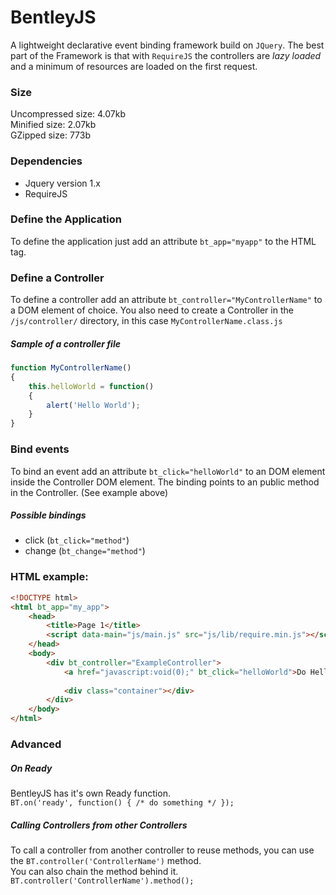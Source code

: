 # BentleyJS
A lightweight declarative event binding framework build on `JQuery`. The best part of the Framework is that with `RequireJS` the controllers are *lazy loaded* and a minimum of resources are loaded on the first request. 

### Size
Uncompressed size: 4.07kb  
Minified size: 2.07kb  
GZipped size: 773b  

### Dependencies
* Jquery version 1.x
* RequireJS

### Define the Application
To define the application just add an attribute `bt_app="myapp"` to the HTML tag.

### Define a Controller
To define a controller add an attribute `bt_controller="MyControllerName"` to a DOM element of choice.
You also need to create a Controller in the `/js/controller/` directory, in this case `MyControllerName.class.js`

##### Sample of a controller file

``` js
function MyControllerName()
{
    this.helloWorld = function()
    {
        alert('Hello World');
    }
}
```

### Bind events
To bind an event add an attribute `bt_click="helloWorld"` to an DOM element inside the Controller DOM element.
The binding points to an public method in the Controller. (See example above)

##### Possible bindings
* click (`bt_click="method"`)
* change (`bt_change="method"`)

### HTML example:

``` html
<!DOCTYPE html>
<html bt_app="my_app">
    <head>
        <title>Page 1</title>
        <script data-main="js/main.js" src="js/lib/require.min.js"></script>
    </head>
    <body>
        <div bt_controller="ExampleController">
            <a href="javascript:void(0);" bt_click="helloWorld">Do Hello World</a>
            
            <div class="container"></div>
        </div>
    </body>
</html>
```

### Advanced

##### On Ready
BentleyJS has it's own Ready function.  
`BT.on('ready', function() { /* do something */ });`

##### Calling Controllers from other Controllers
To call a controller from another controller to reuse methods, you can use the `BT.controller('ControllerName')` method.  
You can also chain the method behind it. `BT.controller('ControllerName').method();`

